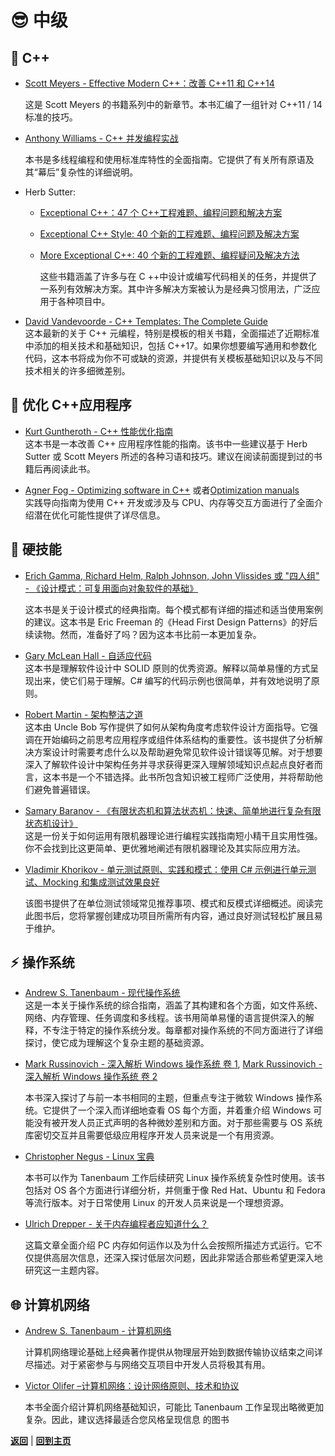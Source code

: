 # :sunglasses: 中级

## :pencil: C++

- [Scott Meyers - Effective Modern C++：改善 C++11 和 C++14](https://book.douban.com/subject/30178902/)

    这是 Scott Meyers 的书籍系列中的新章节。本书汇编了一组针对 C++11 / 14 标准的技巧。

- [Anthony Williams - C++ 并发编程实战](https://book.douban.com/subject/35653912/)

    本书是多线程编程和使用标准库特性的全面指南。它提供了有关所有原语及其“幕后”复杂性的详细说明。

- Herb Sutter:
  - [Exceptional C++：47 个 C++工程难题、编程问题和解决方案](https://book.douban.com/subject/1459013/)
  - [Exceptional C++ Style: 40 个新的工程难题、编程问题及解决方案](https://book.douban.com/subject/1470842/)
  - [More Exceptional C++: 40 个新的工程难题、编程疑问及解决方法](https://book.douban.com/subject/1244943/)

     这些书籍涵盖了许多与在 C ++中设计或编写代码相关的任务，并提供了一系列有效解决方案。其中许多解决方案被认为是经典习惯用法，广泛应用于各种项目中。

- [David Vandevoorde - C++ Templates: The Complete Guide](https://book.douban.com/subject/1455780/)  
    这本最新的关于 C++ 元编程，特别是模板的相关书籍，全面描述了近期标准中添加的相关技术和基础知识，包括 C++17。如果你想要编写通用和参数化代码，这本书将成为你不可或缺的资源，并提供有关模板基础知识以及与不同技术相关的许多细微差别。

## :bicyclist: 优化 C++应用程序

- [Kurt Guntheroth - C++ 性能优化指南](https://book.douban.com/subject/27666339/)  
    这本书是一本改善 C++ 应用程序性能的指南。该书中一些建议基于 Herb Sutter 或 Scott Meyers 所述的各种习语和技巧。建议在阅读前面提到过的书籍后再阅读此书。

- [Agner Fog - Optimizing software in C++](https://agner.org/optimize/optimizing_cpp.pdf) 或者[Optimization manuals](https://agner.org/optimize)  
    实践导向指南为使用 C++ 开发或涉及与 CPU、内存等交互方面进行了全面介绍潜在优化可能性提供了详尽信息。

## :electric_plug: 硬技能

- [Erich Gamma, Richard Helm, Ralph Johnson, John Vlissides 或 "四人组" - 《设计模式：可复用面向对象软件的基础》](https://book.douban.com/subject/34262305/)

    这本书是关于设计模式的经典指南。每个模式都有详细的描述和适当使用案例的建议。这本书是 Eric Freeman 的《Head First Design Patterns》的好后续读物。然而，准备好了吗？因为这本书比前一本更加复杂。

- [Gary McLean Hall - 自适应代码](https://www.amazon.com/Adaptive-Code-Developer-Best-Practices/dp/0136891446)  
    这本书是理解软件设计中 SOLID 原则的优秀资源。解释以简单易懂的方式呈现出来，使它们易于理解。C# 编写的代码示例也很简单，并有效地说明了原则。

- [Robert Martin - 架构整洁之道](https://book.douban.com/subject/30333919/)  
    这本由 Uncle Bob 写作提供了如何从架构角度考虑软件设计方面指导。它强调在开始编码之前思考应用程序或组件体系结构的重要性。该书提供了分析解决方案设计时需要考虑什么以及帮助避免常见软件设计错误等见解。对于想要深入了解软件设计中架构任务并寻求获得更深入理解领域知识点起点良好者而言，这本书是一个不错选择。此书所包含知识被工程师广泛使用，并将帮助他们避免普遍错误。

- [Samary Baranov - 《有限状态机和算法状态机：快速、简单地进行复杂有限状态机设计》](https://www.amazon.com/Finite-State-Machines-AlgorithmiComplex-ebook/dp/B078RYYBCJ)  
    这是一份关于如何运用有限机器理论进行编程实践指南短小精干且实用性强。你不会找到比这更简单、更优雅地阐述有限机器理论及其实际应用方法。

- [Vladimir Khorikov - 单元测试原则、实践和模式：使用 C# 示例进行单元测试、Mocking 和集成测试效果良好](https://www.amazon.com/gp/product/B09782L692/ref=dbs_a_def_rwt_hsch_vapi_tkin_p1_i0)  

   该图书提供了在单位测试领域常见推荐事项、模式和反模式详细概述。阅读完此图书后，您将掌握创建成功项目所需所有内容，通过良好测试轻松扩展且易于维护。

## :zap: 操作系统

- [Andrew S. Tanenbaum - 现代操作系统](https://book.douban.com/subject/27096665/)  
    这是一本关于操作系统的综合指南，涵盖了其构建和各个方面，如文件系统、网络、内存管理、任务调度和多线程。该书用简单易懂的语言提供深入的解释，不专注于特定的操作系统分发。每章都对操作系统的不同方面进行了详细探讨，使它成为理解这个复杂主题的基础资源。

- [Mark Russinovich - 深入解析 Windows 操作系统 卷 1](https://book.douban.com/subject/19978475/), [Mark Russinovich - 深入解析 Windows 操作系统 卷 2](https://book.douban.com/subject/20473374/)

    本书深入探讨了与前一本书相同的主题，但重点专注于微软 Windows 操作系统。它提供了一个深入而详细地查看 OS 每个方面，并着重介绍 Windows 可能没有被开发人员正式声明的各种微妙差别和方面。对于那些需要与 OS 系统库密切交互并且需要低级应用程序开发人员来说是一个有用资源。

- [Christopher Negus - Linux 宝典](https://book.douban.com/subject/26807323/)

    本书可以作为 Tanenbaum 工作后续研究 Linux 操作系统复杂性时使用。该书包括对 OS 各个方面进行详细分析，并侧重于像 Red Hat、Ubuntu 和 Fedora 等流行版本。对于日常使用 Linux 的开发人员来说是一个理想资源。

- [Ulrich Drepper - 关于内存编程者应知道什么？](https://people.freebsd.org/~lstewart/articles/cpumemory.pdf)

    这篇文章全面介绍 PC 内存如何运作以及为什么会按照所描述方式运行。它不仅提供高层次信息，还深入探讨低层次问题，因此非常适合那些希望更深入地研究这一主题内容。

## :globe_with_meridians: 计算机网络

- [Andrew S. Tanenbaum - 计算机网络](https://book.douban.com/subject/10510747/)  

     计算机网络理论基础上经典著作提供从物理层开始到数据传输协议结束之间详尽描述。对于紧密参与与网络交互项目中开发人员将极其有用。

- [Victor Olifer –计算机网络：设计网络原则、技术和协议](https://book.douban.com/subject/2589366/)  

     本书全面介绍计算机网络基础知识，可能比 Tanenbaum 工作呈现出略微更加复杂。因此，建议选择最适合您风格呈现信息 的图书

[**返回**](Overview.md) | [**回到主页**](../README.md)